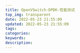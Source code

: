 ```yaml
---
title: OpenVSwitch-DPDK-性能测试
top_img: transparent
date: 2022-05-23 21:55:09
updated: 2022-05-23 21:55:09
tags:
categories:
keywords:
description:
---
```

